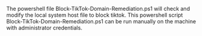 The powershell file Block-TikTok-Domain-Remediation.ps1 will check and modify the local system host file to block tiktok.
This powershell script Block-TikTok-Domain-Remediation.ps1 can be run manually on the machine with administrator credentials.
